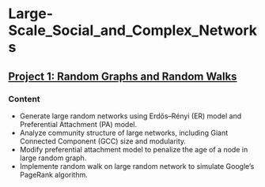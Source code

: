 # Large-Scale_Social_and_Complex_Networks

## [Project 1: Random Graphs and Random Walks](https://github.com/Qiong-Hu/Large-Scale_Social_and_Complex_Networks/tree/master/Project1)

### Content

- Generate large random networks using Erdős–Rényi (ER) model and Preferential Attachment (PA) model.
- Analyze community structure of large networks, including Giant Connected Component (GCC) size and modularity.
- Modify preferential attachment model to penalize the age of a node in large random graph.
- Implemente random walk on large random network to simulate Google’s PageRank algorithm.


